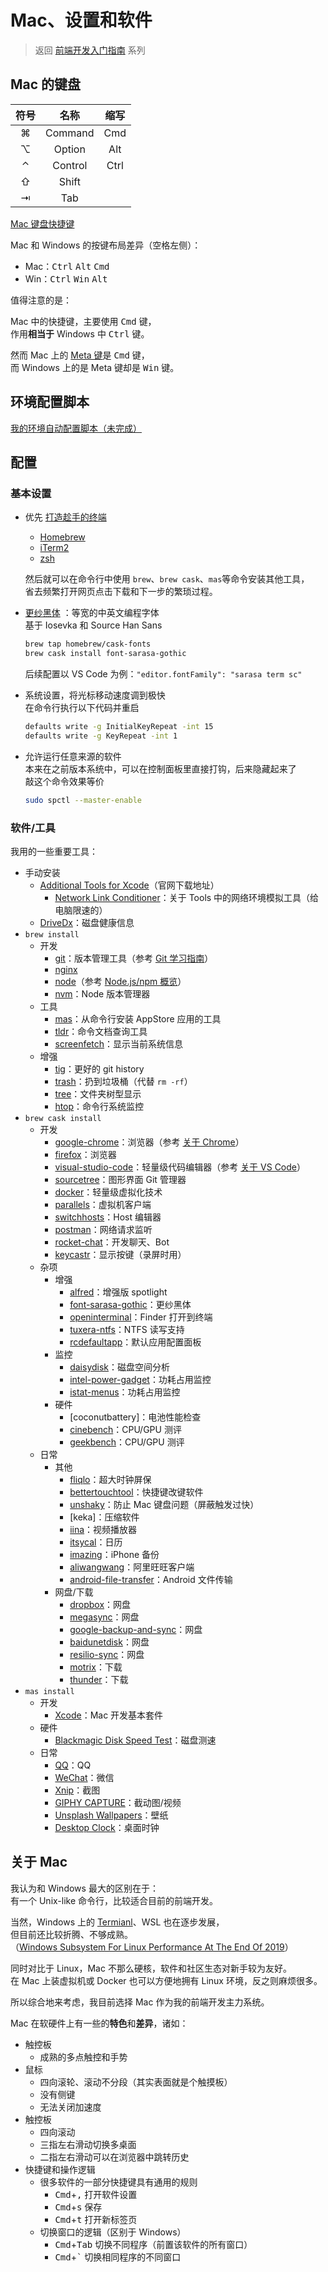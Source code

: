 # Mac、设置和软件

> 返回 [前端开发入门指南](./fe-development-cookbook.md) 系列

<!-- ## Mac 配置教程

- [How to Set Up Your Mac for Maximum Productivity](https://www.youtube.com/watch?v=XBi3OB23Utk)
- [2: Maximising your Mac Productivity: Alfred 🎩️](https://www.youtube.com/watch?v=GWRddk0Ybnc) -->

## Mac 的键盘

| 符号 |  名称   | 缩写 |
| :--: | :-----: | :--: |
|  ⌘   | Command | Cmd  |
|  ⌥   | Option  | Alt  |
|  ⌃   | Control | Ctrl |
|  ⇧   |  Shift  |      |
|  ⇥   |   Tab   |      |

[Mac 键盘快捷键](https://support.apple.com/zh-cn/HT201236)

Mac 和 Windows 的按键布局差异（空格左侧）：

- Mac：<kbd>Ctrl</kbd> <kbd>Alt</kbd> <kbd>Cmd</kbd>
- Win：<kbd>Ctrl</kbd> <kbd>Win</kbd> <kbd>Alt</kbd>

值得注意的是：

Mac 中的快捷键，主要使用 <kbd>Cmd</kbd> 键，  
作用**相当于** Windows 中 <kbd>Ctrl</kbd> 键。

然而 Mac 上的 [Meta 键](https://developer.mozilla.org/zh-CN/docs/Web/API/KeyboardEvent/metaKey)是 <kbd>Cmd</kbd> 键，  
而 Windows 上的是 Meta 键却是 <kbd>Win</kbd> 键。

## 环境配置脚本

[我的环境自动配置脚本（未完成）](https://github.com/seognil/dotfiles)

## 配置

### 基本设置

- 优先 [打造趁手的终端](./terminal-config.md)

  - [Homebrew](https://brew.sh/)
  - [iTerm2](https://iterm2.com/)
  - [zsh](https://github.com/ohmyzsh/ohmyzsh/wiki/Installing-ZSH#how-to-install-zsh-on-many-platforms)

  然后就可以在命令行中使用 `brew`、`brew cask`、`mas`等命令安装其他工具，  
  省去频繁打开网页点击下载和下一步的繁琐过程。

- [更纱黑体](https://github.com/be5invis/Sarasa-Gothic) ：等宽的中英文编程字体  
  基于 Iosevka 和 Source Han Sans

  ```bash
  brew tap homebrew/cask-fonts
  brew cask install font-sarasa-gothic
  ```

  后续配置以 VS Code 为例：`"editor.fontFamily": "sarasa term sc"`

- 系统设置，将光标移动速度调到极快  
  在命令行执行以下代码并重启

  ```bash
  defaults write -g InitialKeyRepeat -int 15
  defaults write -g KeyRepeat -int 1
  ```

- 允许运行任意来源的软件  
  本来在之前版本系统中，可以在控制面板里直接打钩，后来隐藏起来了  
  敲这个命令效果等价

  ```bash
  sudo spctl --master-enable
  ```

### 软件/工具

我用的一些重要工具：

- 手动安装
  - [Additional Tools for Xcode](https://developer.apple.com/download/more/?=additional%20tools)（官网下载地址）
    - [Network Link Conditioner](https://nshipster.com/network-link-conditioner/)：关于 Tools 中的网络环境模拟工具（给电脑限速的）
  - [DriveDx](https://binaryfruit.com/drivedx)：磁盘健康信息
- `brew install`
  - 开发
    - [git](./git.md)：版本管理工具（参考 [Git 学习指南](./git.md)）
    - [nginx](https://www.nginx.com/)
    - [node](./npm-overview.md)（参考 [Node.js/npm 概览](./npm-overview.md)）
    - [nvm](https://github.com/nvm-sh/nvm)：Node 版本管理器
  - 工具
    - [mas](https://github.com/mas-cli/mas)：从命令行安装 AppStore 应用的工具
    - [tldr](https://github.com/tldr-pages/tldr)：命令文档查询工具
    - [screenfetch](https://github.com/KittyKatt/screenFetch)：显示当前系统信息
  - 增强
    - [tig](https://github.com/jonas/tig)：更好的 git history
    - [trash](https://github.com/sindresorhus/trash)：扔到垃圾桶（代替 `rm -rf`）
    - [tree](https://sourabhbajaj.com/mac-setup/iTerm/tree.html)：文件夹树型显示
    - [htop](https://hisham.hm/htop/)：命令行系统监控
- `brew cask install`
  - 开发
    - [google-chrome](https://www.google.com/chrome/)：浏览器（参考 [关于 Chrome](./chrome.md)）
    - [firefox](https://www.mozilla.org/en-US/firefox/)：浏览器
    - [visual-studio-code](https://code.visualstudio.com/)：轻量级代码编辑器（参考 [关于 VS Code](./vscode.md)）
    - [sourcetree](https://www.sourcetreeapp.com/)：图形界面 Git 管理器
    - [docker](https://www.docker.com/)：轻量级虚拟化技术
    - [parallels](https://www.parallels.com/products/desktop/)：虚拟机客户端
    - [switchhosts](https://github.com/oldj/SwitchHosts)：Host 编辑器
    - [postman](https://www.getpostman.com/)：网络请求监听
    - [rocket-chat](https://rocket.chat/)：开发聊天、Bot
    - [keycastr](https://github.com/keycastr/keycastr)：显示按键（录屏时用）
  - 杂项
    - 增强
      - [alfred](https://www.alfredapp.com/)：增强版 spotlight
      - [font-sarasa-gothic](https://github.com/be5invis/Sarasa-Gothic)：更纱黑体
      - [openinterminal](https://github.com/Ji4n1ng/OpenInTerminal)：Finder 打开到终端
        <!-- - [go2shell](https://zipzapmac.com/Go2Shell)：Finder 打开到终端 -->
      - [tuxera-ntfs](https://www.tuxera.com/products/tuxera-ntfs-for-mac/)：NTFS 读写支持
      - [rcdefaultapp](http://www.rubicode.com/Software/RCDefaultApp/)：默认应用配置面板
    - 监控
      - [daisydisk](https://daisydiskapp.com/)：磁盘空间分析
      - [intel-power-gadget](https://software.intel.com/en-us/articles/intel-power-gadget)：功耗占用监控
      - [istat-menus](https://bjango.com/mac/istatmenus/)：功耗占用监控
    - 硬件
      - [coconutbattery]：电池性能检查
      - [cinebench](https://www.maxon.net/en/products/cinebench-r20-overview/)：CPU/GPU 测评
      - [geekbench](https://www.geekbench.com/)：CPU/GPU 测评
  - 日常
    - 其他
      - [fliqlo](https://fliqlo.com/)：超大时钟屏保
      - [bettertouchtool](https://folivora.ai/)：快捷键改键软件
      - [unshaky](https://github.com/aahung/Unshaky)：防止 Mac 键盘问题（屏蔽触发过快）
      - [keka]：压缩软件
      - [iina](https://iina.io/)：视频播放器
      - [itsycal](https://www.mowglii.com/itsycal/)：日历
      - [imazing](https://imazing.com/)：iPhone 备份
      - [aliwangwang](https://wangwang.1688.com/)：阿里旺旺客户端
      - [android-file-transfer](https://www.android.com/filetransfer/)：Android 文件传输
    - 网盘/下载
      - [dropbox](https://www.dropbox.com/)：网盘
      - [megasync](https://mega.nz/sync)：网盘
      - [google-backup-and-sync](https://www.google.com/drive/download/backup-and-sync/)：网盘
      - [baidunetdisk](https://pan.baidu.com/)：网盘
      - [resilio-sync](https://www.resilio.com/individuals/)：网盘
      - [motrix](https://motrix.app/)：下载
      - [thunder](https://mac.xunlei.com/)：下载
- `mas install`
  - 开发
    - [Xcode](https://developer.apple.com/xcode/)：Mac 开发基本套件
  - 硬件
    - [Blackmagic Disk Speed Test](https://apps.apple.com/us/app/blackmagic-disk-speed-test/id425264550?mt=12)：磁盘测速
  - 日常
    - [QQ](https://im.qq.com/)：QQ
    - [WeChat](https://mac.weixin.qq.com/)：微信
    - [Xnip](https://xnipapp.com/)：截图
    - [GIPHY CAPTURE](https://giphy.com/apps/giphycapture)：截动图/视频
    - [Unsplash Wallpapers](https://apps.apple.com/us/app/unsplash-wallpapers/id1284863847?mt=12)：壁纸
    - [Desktop Clock](https://apps.apple.com/us/app/desktop-clock-live/id894760156?mt=12)：桌面时钟

## 关于 Mac

我认为和 Windows 最大的区别在于：  
有一个 Unix-like 命令行，比较适合目前的前端开发。

当然，Windows 上的 [Termianl](https://github.com/microsoft/terminal)、WSL 也在逐步发展，  
但目前还比较折腾、不够成熟。  
（[Windows Subsystem For Linux Performance At The End Of 2019](https://www.phoronix.com/scan.php?page=article&item=wsl-windows-eo2019&num=2)）

同时对比于 Linux，Mac 不那么硬核，软件和社区生态对新手较为友好。  
在 Mac 上装虚拟机或 Docker 也可以方便地拥有 Linux 环境，反之则麻烦很多。

所以综合地来考虑，我目前选择 Mac 作为我的前端开发主力系统。

Mac 在软硬件上有一些的**特色**和**差异**，诸如：

- 触控板
  - 成熟的多点触控和手势
- 鼠标
  - 四向滚轮、滚动不分段（其实表面就是个触摸板）
  - 没有侧键
  - 无法关闭加速度
- 触控板
  - 四向滚动
  - 三指左右滑动切换多桌面
  - 二指左右滑动可以在浏览器中跳转历史
- 快捷键和操作逻辑
  - 很多软件的一部分快捷键具有通用的规则
    - <kbd>Cmd</kbd>+<kbd>,</kbd> 打开软件设置
    - <kbd>Cmd</kbd>+<kbd>s</kbd> 保存
    - <kbd>Cmd</kbd>+<kbd>t</kbd> 打开新标签页
  - 切换窗口的逻辑（区别于 Windows）
    - <kbd>Cmd</kbd>+<kbd>Tab</kbd> 切换不同程序（前置该软件的所有窗口）
    - <kbd>Cmd</kbd>+<kbd>`</kbd> 切换相同程序的不同窗口
